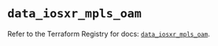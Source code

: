 # `data_iosxr_mpls_oam`

Refer to the Terraform Registry for docs: [`data_iosxr_mpls_oam`](https://registry.terraform.io/providers/ciscodevnet/iosxr/0.6.0/docs/data-sources/mpls_oam).
